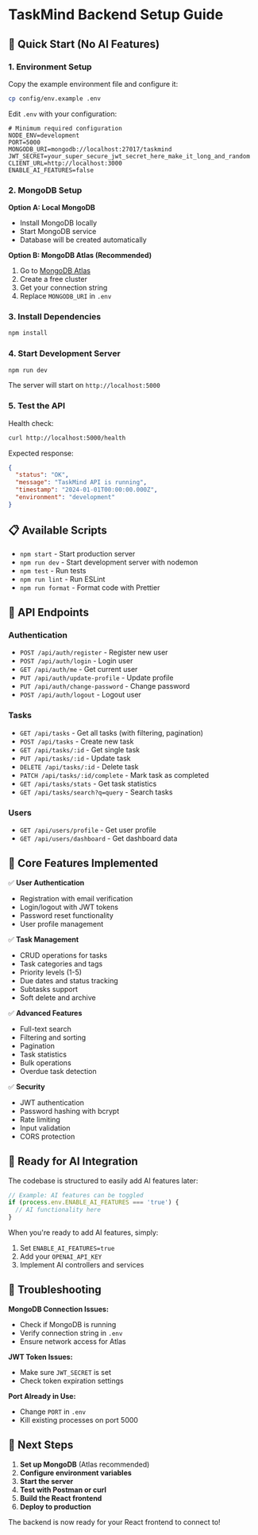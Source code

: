 # TaskMind Backend Setup Guide

## 🚀 Quick Start (No AI Features)

### 1. Environment Setup

Copy the example environment file and configure it:

```bash
cp config/env.example .env
```

Edit `.env` with your configuration:

```env
# Minimum required configuration
NODE_ENV=development
PORT=5000
MONGODB_URI=mongodb://localhost:27017/taskmind
JWT_SECRET=your_super_secure_jwt_secret_here_make_it_long_and_random
CLIENT_URL=http://localhost:3000
ENABLE_AI_FEATURES=false
```

### 2. MongoDB Setup

**Option A: Local MongoDB**
- Install MongoDB locally
- Start MongoDB service
- Database will be created automatically

**Option B: MongoDB Atlas (Recommended)**
1. Go to [MongoDB Atlas](https://www.mongodb.com/atlas)
2. Create a free cluster
3. Get your connection string
4. Replace `MONGODB_URI` in `.env`

### 3. Install Dependencies

```bash
npm install
```

### 4. Start Development Server

```bash
npm run dev
```

The server will start on `http://localhost:5000`

### 5. Test the API

Health check:
```bash
curl http://localhost:5000/health
```

Expected response:
```json
{
  "status": "OK",
  "message": "TaskMind API is running",
  "timestamp": "2024-01-01T00:00:00.000Z",
  "environment": "development"
}
```

## 📋 Available Scripts

- `npm start` - Start production server
- `npm run dev` - Start development server with nodemon
- `npm test` - Run tests
- `npm run lint` - Run ESLint
- `npm run format` - Format code with Prettier

## 🔗 API Endpoints

### Authentication
- `POST /api/auth/register` - Register new user
- `POST /api/auth/login` - Login user
- `GET /api/auth/me` - Get current user
- `PUT /api/auth/update-profile` - Update profile
- `PUT /api/auth/change-password` - Change password
- `POST /api/auth/logout` - Logout user

### Tasks
- `GET /api/tasks` - Get all tasks (with filtering, pagination)
- `POST /api/tasks` - Create new task
- `GET /api/tasks/:id` - Get single task
- `PUT /api/tasks/:id` - Update task
- `DELETE /api/tasks/:id` - Delete task
- `PATCH /api/tasks/:id/complete` - Mark task as completed
- `GET /api/tasks/stats` - Get task statistics
- `GET /api/tasks/search?q=query` - Search tasks

### Users
- `GET /api/users/profile` - Get user profile
- `GET /api/users/dashboard` - Get dashboard data

## 🔧 Core Features Implemented

✅ **User Authentication**
- Registration with email verification
- Login/logout with JWT tokens
- Password reset functionality
- User profile management

✅ **Task Management**
- CRUD operations for tasks
- Task categories and tags
- Priority levels (1-5)
- Due dates and status tracking
- Subtasks support
- Soft delete and archive

✅ **Advanced Features**
- Full-text search
- Filtering and sorting
- Pagination
- Task statistics
- Bulk operations
- Overdue task detection

✅ **Security**
- JWT authentication
- Password hashing with bcrypt
- Rate limiting
- Input validation
- CORS protection

## 🎯 Ready for AI Integration

The codebase is structured to easily add AI features later:

```javascript
// Example: AI features can be toggled
if (process.env.ENABLE_AI_FEATURES === 'true') {
  // AI functionality here
}
```

When you're ready to add AI features, simply:
1. Set `ENABLE_AI_FEATURES=true`
2. Add your `OPENAI_API_KEY`
3. Implement AI controllers and services

## 🐛 Troubleshooting

**MongoDB Connection Issues:**
- Check if MongoDB is running
- Verify connection string in `.env`
- Ensure network access for Atlas

**JWT Token Issues:**
- Make sure `JWT_SECRET` is set
- Check token expiration settings

**Port Already in Use:**
- Change `PORT` in `.env`
- Kill existing processes on port 5000

## 📝 Next Steps

1. **Set up MongoDB** (Atlas recommended)
2. **Configure environment variables**
3. **Start the server**
4. **Test with Postman or curl**
5. **Build the React frontend**
6. **Deploy to production**

The backend is now ready for your React frontend to connect to! 